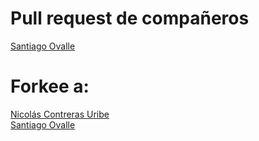 
# Pull request de compañeros
[Santiago Ovalle](https://github.com/Sovalle93)

# Forkee a: 
[Nicolás Contreras Uribe](https://github.com/lukitas0606/Estados-de-los-componentes-y-eventos/tree/master)\
[Santiago Ovalle](https://github.com/jorgelopezd/login-react)

